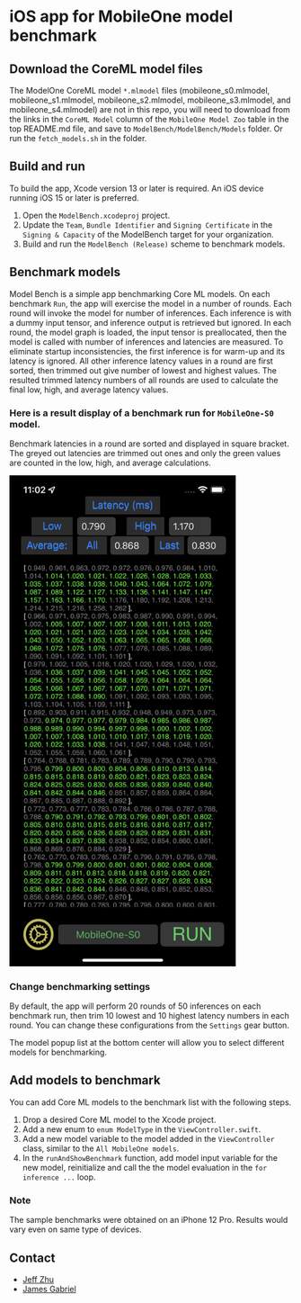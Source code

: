 # iOS app for MobileOne model benchmark

## Download the CoreML model files

The ModelOne CoreML model `*.mlmodel` files (mobileone_s0.mlmodel,
mobileone_s1.mlmodel, mobileone_s2.mlmodel, mobileone_s3.mlmodel, and
mobileone_s4.mlmodel) are not in this repo, you will need to download from the
links in the `CoreML Model` column of the `MobileOne Model Zoo` table
in the top README.md file, and save to `ModelBench/ModelBench/Models` folder.
Or run the `fetch_models.sh` in the folder.

## Build and run
To build the app, Xcode version 13 or later is required. An iOS device running 
iOS 15 or later is preferred.

1. Open the `ModelBench.xcodeproj` project.
2. Update the `Team`, `Bundle Identifier` and `Signing Certificate` in the 
`Signing & Capacity` of the  ModelBench target for your organization.
3. Build and run the `ModelBench (Release)` scheme to benchmark models.

## Benchmark models
Model Bench is a simple app benchmarking Core ML models. On each benchmark
`Run`, the app will exercise the model in a number of rounds. Each round will
invoke the model for number of inferences. Each inference is with a dummy
input tensor, and inference output is retrieved but ignored. In each round, 
the model graph is loaded, the input tensor is preallocated, then the model
is called with number of inferences and latencies are measured. To eliminate
startup inconsistencies, the first inference is for warm-up and its latency
is ignored. All other inference latency values in a round are first sorted, 
then trimmed out give number of lowest and highest values. The resulted trimmed
latency numbers of all rounds are used to calculate the final low, high, and
average latency values.

### Here is a result display of a benchmark run for `MobileOne-S0` model.
Benchmark latencies in a round are sorted and displayed in square bracket. 
The greyed out latencies are trimmed out ones and only the green values are 
counted in the low, high, and average calculations.

<img src="Documentation/Benchmarks-display.png" alt="alt text" title="iMobileOne-S0 Run" width=80%/>

### Change benchmarking settings
By default, the app will perform 20 rounds of 50 inferences on each benchmark run, 
then trim 10 lowest and 10 highest latency numbers in each round. You can change these 
configurations from the `Settings` gear button.

The model popup list at the bottom center will allow you to select different models
for benchmarking.

## Add models to benchmark
You can add Core ML models to the benchmark list with the following steps.

1. Drop a desired Core ML model to the Xcode project.
2. Add a new enum to `enum ModelType` in the `ViewController.swift`.
3. Add a new model variable to the model added in the `ViewController` class, 
similar to the `All MobileOne models`.
4. In the `runAndShowBenchmark` function, add model input variable for the 
new model, reinitialize and call the the model evaluation in the `for inference ...` 
loop.

### Note
The sample benchmarks were obtained on an iPhone 12 Pro. Results would vary
even on same type of devices.

## Contact
* [Jeff Zhu](mailto:jeff.zhu@apple.com) 
* [James Gabriel](mailto:james_gabriel@apple.com)
